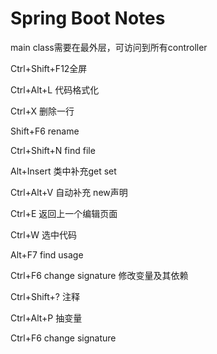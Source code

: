 # Spring Boot Notes

main class需要在最外层，可访问到所有controller

Ctrl+Shift+F12全屏

Ctrl+Alt+L 代码格式化

Ctrl+X 删除一行

Shift+F6 rename

Ctrl+Shift+N find file

Alt+Insert 类中补充get set

Ctrl+Alt+V 自动补充 new声明

Ctrl+E 返回上一个编辑页面

Ctrl+W 选中代码

Alt+F7 find usage

Ctrl+F6 change signature 修改变量及其依赖

Ctrl+Shift+? 注释

Ctrl+Alt+P 抽变量

Ctrl+F6 change signature